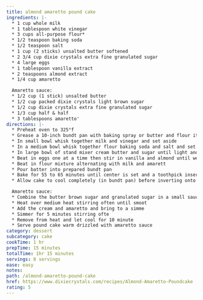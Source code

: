 ```yaml
---
title: almond amaretto pound cake
ingredients: |-
  * 1 cup whole milk
  * 1 tablespoon white vinegar
  * 3 cups all-purpose flour*
  * 1/2 teaspoon baking soda
  * 1/2 teaspoon salt
  * 1 cup (2 sticks) unsalted butter softened
  * 2 3/4 cup dixie crystals extra fine granulated sugar
  * 4 large eggs
  * 1 tablespoon vanilla extract
  * 2 teaspoons almond extract
  * 1/4 cup amaretto

  Amaretto sauce:
  * 1/2 cup (1 stick) unsalted butter
  * 1/2 cup packed dixie crystals light brown sugar
  * 1/2 cup dixie crystals extra fine granulated sugar
  * 1/3 cup half & half
  * 3 tablespoons amaretto'
directions: |-
  * Preheat oven to 325°f
  * Grease a 10-inch bundt pan with baking spray or butter and flour it and set asid
  * In small bowl whisk together milk and vinegar and set aside
  * In a medium bowl whisk together flour baking soda and salt and set aside
  * In large bowl of stand mixer cream butter and sugar until light and fluffy
  * Beat in eggs one at a time then stir in vanilla and almond until well combined
  * Beat in flour mixture alternating with milk and amarett
  * Pour batter into prepared bundt pan
  * Bake for 55 to 65 minutes until center is set and a toothpick inserted comes out clea
  * Allow cake to cool completely (in bundt pan) before inverting onto cake plat

  Amaretto sauce:
  * Combine the butter brown sugar and granulated sugar in a small saucepa
  * Heat over medium heat stirring often until smoot
  * Add the cream and amaretto and bring to a simme
  * Simmer for 5 minutes stirring ofte
  * Remove from heat and let cool for 10 minute
  * Serve pound cake warm drizzled with amaretto sauce
category: dessert
subcategory: cake
cookTime: 1 hr
prepTime: 15 minutes
totalTime: 1hr 15 minutes
servings: 8 servings
ease: easy
notes:
path: /almond-amaretto-pound-cake
href: https://www.dixiecrystals.com/recipes/Almond-Amaretto-Poundcake
rating: 5
---
```

